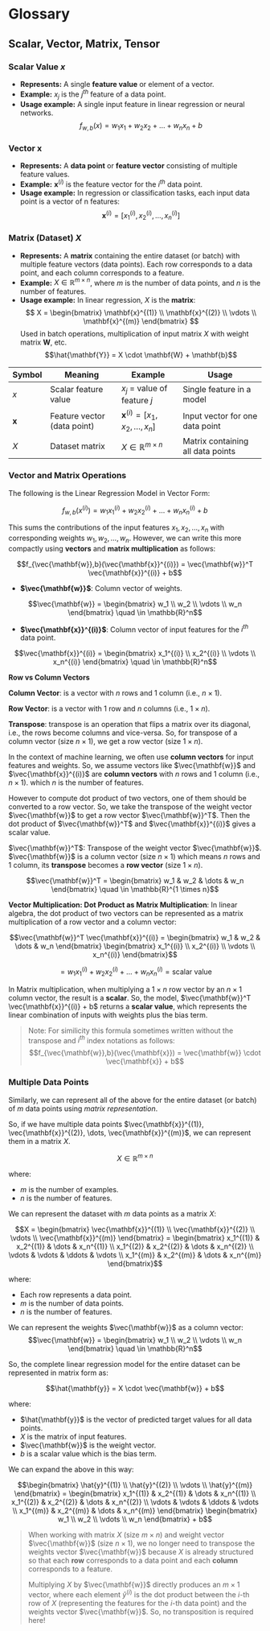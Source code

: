 # Glossary

## Scalar, Vector, Matrix, Tensor
### Scalar Value **$x$**
- **Represents:** A single **feature value** or element of a vector.
- **Example:** $x_j$ is the $j^{th}$ feature of a data point.
- **Usage example:** A single input feature in linear regression or neural networks.
$$f_{w,b}(x) = w_{1}x_{1} + w_{2}x_{2} + \dots + w_{n}x_{n} + b$$


### Vector **$\mathbf{x}$**
- **Represents:** A **data point** or **feature vector** consisting of multiple feature values.
- **Example:** $\mathbf{x}^{(i)}$ is the feature vector for the $i^{th}$ data point.
- **Usage example:** In regression or classification tasks, each input data point is a vector of n features:
$$\mathbf{x}^{(i)} = [x_1^{(i)}, x_2^{(i)}, \dots, x_n^{(i)}]$$


### Matrix (Dataset) $X$
- **Represents:** A **matrix** containing the entire dataset (or batch) with multiple feature vectors (data points). Each row corresponds to a data point, and each column corresponds to a feature.
- **Example:** $X \in \mathbb{R}^{m \times n}$, where $m$ is the number of data points, and $n$ is the number of features.
- **Usage example:** In linear regression, $X$ is the **matrix**:
 $$
    X =
    \begin{bmatrix}
    \mathbf{x}^{(1)} \\
    \mathbf{x}^{(2)} \\
    \vdots \\
    \mathbf{x}^{(m)}
    \end{bmatrix}
 $$
Used in batch operations, multiplication of input matrix $X$ with weight matrix $\mathbf{W}$, etc.
$$\hat{\mathbf{Y}} = X \cdot \mathbf{W} + \mathbf{b}$$


|Symbol|Meaning|Example|Usage|
|-|-|-|-|
| $x$ | Scalar feature value | $x_j$ = value of feature $j$ | Single feature in a model |
| $\mathbf{x}$ | Feature vector (data point) | $\mathbf{x}^{(i)} = [x_1, x_2, \dots, x_n]$ | Input vector for one data point |
| $X$ | Dataset matrix | $X \in \mathbb{R}^{m \times n}$ | Matrix containing all data points |


### Vector and Matrix Operations

The following is the Linear Regression Model in Vector Form:

$$f_{w,b}(x^{(i)}) = w_1 x_1^{(i)} + w_2 x_2^{(i)} + \dots + w_n x_n^{(i)} + b$$

This sums the contributions of the input features $x_1, x_2, \dots, x_n$ with corresponding weights $w_1, w_2, \dots, w_n$. However, we can write this more compactly using **vectors** and **matrix multiplication** as follows:


$$f_{\vec{\mathbf{w}},b}(\vec{\mathbf{x}}^{(i)}) = \vec{\mathbf{w}}^T \vec{\mathbf{x}}^{(i)} + b$$

- **$\vec{\mathbf{w}}$**: Column vector of weights.

$$\vec{\mathbf{w}} = \begin{bmatrix} w_1 \\ w_2 \\ \vdots \\ w_n \end{bmatrix} \quad \in \mathbb{R}^n$$

- **$\vec{\mathbf{x}}^{(i)}$**: Column vector of input features for the $i^{th}$ data point.

$$\vec{\mathbf{x}}^{(i)} = \begin{bmatrix} x_1^{(i)} \\ x_2^{(i)} \\ \vdots \\ x_n^{(i)} \end{bmatrix} \quad \in \mathbb{R}^n$$

**Row vs Column Vectors**

**Column Vector**: is a vector with $n$ rows and 1 column (i.e., $n \times 1$).

**Row Vector**: is a vector with 1 row and $n$ columns (i.e., $1 \times n$).

**Transpose**: transpose is an operation that flips a matrix over its diagonal, i.e., the rows become columns and vice-versa. So, for transpose of a column vector (size $n \times 1$), we get a row vector (size $1 \times n$).

In the context of machine learning, we often use **column vectors** for input features and weights. So, we assume vectors like $\vec{\mathbf{w}}$ and $\vec{\mathbf{x}}^{(i)}$ are **column vectors** with $n$ rows and 1 column (i.e., $n \times 1$). which $n$ is the number of features.

However to compute dot product of two vectors, one of them should be converted to a row vector. So, we take the transpose of the weight vector $\vec{\mathbf{w}}$ to get a row vector $\vec{\mathbf{w}}^T$. Then the dot product of $\vec{\mathbf{w}}^T$ and $\vec{\mathbf{x}}^{(i)}$ gives a scalar value.

$\vec{\mathbf{w}}^T$: Transpose of the weight vector $\vec{\mathbf{w}}$. $\vec{\mathbf{w}}$ is a column vector (size $n \times 1$) which means $n$ rows and $1$ column, its **transpose** becomes a **row vector** (size $1 \times n$).

$$\vec{\mathbf{w}}^T = \begin{bmatrix} w_1 & w_2 & \dots & w_n \end{bmatrix} \quad \in \mathbb{R}^{1 \times n}$$


**Vector Multiplication: Dot Product as Matrix Multiplication**: In linear algebra, the dot product of two vectors can be represented as a matrix multiplication of a row vector and a column vector:

$$\vec{\mathbf{w}}^T \vec{\mathbf{x}}^{(i)} =  \begin{bmatrix} w_1 & w_2 & \dots & w_n \end{bmatrix} \begin{bmatrix} x_1^{(i)} \\ x_2^{(i)} \\ \vdots \\ x_n^{(i)} \end{bmatrix}$$

$$= w_1 x_1^{(i)} + w_2 x_2^{(i)} + \dots + w_n x_n^{(i)} = \text{scalar value}$$

In Matrix multiplication, when multiplying a $1 \times n$ row vector by an $n \times 1$ column vector, the result is a **scalar**. So, the model, $\vec{\mathbf{w}}^T \vec{\mathbf{x}}^{(i)} + b$ returns a **scalar value**, which represents the linear combination of inputs with weights plus the bias term.

> Note: For similicity this formula sometimes written without the transpose and ${i}^{th}$ index notations as follows:
> $$f_{\vec{\mathbf{w}},b}(\vec{\mathbf{x}}) = \vec{\mathbf{w}} \cdot \vec{\mathbf{x}} + b$$

### **Multiple Data Points**
Similarly, we can represent all of the above for the entire dataset (or batch) of $m$ data points using _matrix representation_.

So, if we have multiple data points $\vec{\mathbf{x}}^{(1)}, \vec{\mathbf{x}}^{(2)}, \dots, \vec{\mathbf{x}}^{(m)}$, we can represent them in a matrix $X$.

$$X \in \mathbb{R}^{m \times n}$$

where:
- $m$ is the number of examples.
- $n$ is the number of features.


We can represent the dataset with $m$ data points as a matrix $X$:

$$X = \begin{bmatrix} \vec{\mathbf{x}}^{(1)} \\ \vec{\mathbf{x}}^{(2)} \\ \vdots \\ \vec{\mathbf{x}}^{(m)} \end{bmatrix} = \begin{bmatrix} x_1^{(1)} & x_2^{(1)} & \dots & x_n^{(1)} \\ x_1^{(2)} & x_2^{(2)} & \dots & x_n^{(2)} \\ \vdots & \vdots & \ddots & \vdots \\ x_1^{(m)} & x_2^{(m)} & \dots & x_n^{(m)} \end{bmatrix}$$

where:
- Each row represents a data point.
- $m$ is the number of data points.
- $n$ is the number of features.

We can represent the weights $\vec{\mathbf{w}}$ as a column vector:
$$\vec{\mathbf{w}} = \begin{bmatrix} w_1 \\ w_2 \\ \vdots \\ w_n \end{bmatrix} \quad \in \mathbb{R}^n$$


So, the complete linear regression model for the entire dataset can be represented in matrix form as:

$$\hat{\mathbf{y}} = X \cdot \vec{\mathbf{w}} + b$$

where:
- $\hat{\mathbf{y}}$ is the vector of predicted target values for all data points.
- $X$ is the matrix of input features.
- $\vec{\mathbf{w}}$ is the weight vector.
- $b$ is a scalar value which is the bias term.


We can expand the above in this way:

$$\begin{bmatrix} \hat{y}^{(1)} \\ \hat{y}^{(2)} \\ \vdots \\ \hat{y}^{(m)} \end{bmatrix} = \begin{bmatrix} x_1^{(1)} & x_2^{(1)} & \dots & x_n^{(1)} \\ x_1^{(2)} & x_2^{(2)} & \dots & x_n^{(2)} \\ \vdots & \vdots & \ddots & \vdots \\ x_1^{(m)} & x_2^{(m)} & \dots & x_n^{(m)} \end{bmatrix} \begin{bmatrix} w_1 \\ w_2 \\ \vdots \\ w_n \end{bmatrix} + b$$

> When working with matrix $X$ (size $m \times n$) and weight vector $\vec{\mathbf{w}}$ (size $n \times 1$), we no longer need to transpose the weights vector $\vec{\mathbf{w}}$ because $X$ is already structured so that each **row** corresponds to a data point and each **column** corresponds to a feature.
>
> Multiplying $X$ by $\vec{\mathbf{w}}$ directly produces an $m \times 1$ vector, where each element $\hat{y}^{(i)}$ is the dot product between the $i$-th row of $X$ (representing the features for the $i$-th data point) and the weights vector $\vec{\mathbf{w}}$. So, no transposition is required here!
